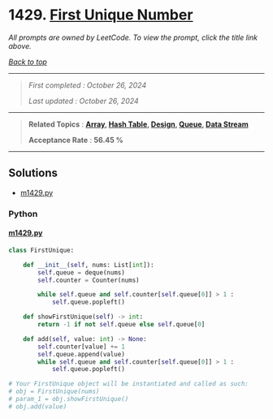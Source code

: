 # 1429. [First Unique Number](<https://leetcode.com/problems/first-unique-number>)

*All prompts are owned by LeetCode. To view the prompt, click the title link above.*

*[Back to top](<../README.md>)*

------

> *First completed : October 26, 2024*
>
> *Last updated : October 26, 2024*

------

> **Related Topics** : **[Array](<by_topic/Array.md>), [Hash Table](<by_topic/Hash Table.md>), [Design](<by_topic/Design.md>), [Queue](<by_topic/Queue.md>), [Data Stream](<by_topic/Data Stream.md>)**
>
> **Acceptance Rate** : **56.45 %**

------

## Solutions

- [m1429.py](<../my-submissions/m1429.py>)
### Python
#### [m1429.py](<../my-submissions/m1429.py>)
```Python
class FirstUnique:

    def __init__(self, nums: List[int]):
        self.queue = deque(nums)
        self.counter = Counter(nums)

        while self.queue and self.counter[self.queue[0]] > 1 :
            self.queue.popleft()

    def showFirstUnique(self) -> int:
        return -1 if not self.queue else self.queue[0]

    def add(self, value: int) -> None:
        self.counter[value] += 1
        self.queue.append(value)
        while self.queue and self.counter[self.queue[0]] > 1 :
            self.queue.popleft()

# Your FirstUnique object will be instantiated and called as such:
# obj = FirstUnique(nums)
# param_1 = obj.showFirstUnique()
# obj.add(value)

```

